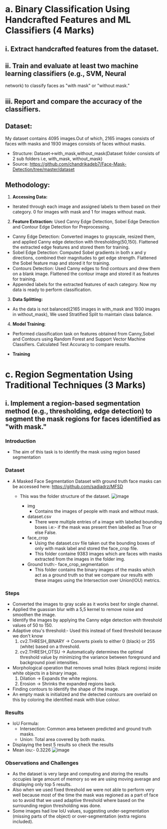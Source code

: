 # a. Binary Classification Using Handcrafted Features and ML Classifiers (4 Marks)
## i. Extract handcrafted features from the dataset.
## ii. Train and evaluate at least two machine learning classifiers (e.g., SVM, Neural
network) to classify faces as "with mask" or "without mask."
## iii. Report and compare the accuracy of the classifiers.
## **Dataset:** 
My dataset contains 4095 images.Out of which, 2165 images consists of faces with masks and 1930 images consists of faces without masks.
* Structure: Dataset->with_mask,without_mask(Dataset folder consists of 2 sub folders i.e, with_mask, without_mask)
* Source: https://github.com/chandrikadeb7/Face-Mask-Detection/tree/master/dataset
## **Methodology:**
1. **Accessing Data:** 
* Iterated through each image and assigned labels to them based on their category. 0 for images with mask and 1 for images without mask.
2. **Feature Extraction:** Used Canny Edge Detection, Sobel Edge Detection and Contour Edge Detection for Preprocessing.
* Canny Edge Detection: Converted images to grayscale, resized them, and applied Canny edge detection with thresholding(50,150). Flattened the extracted edge features and stored them for training.
* Sobel Edge Detection: Computed Sobel gradients in both x and y directions, combined their magnitudes to get edge strength. Flattened the Sobel feature map and stored it for training.
* Contours Detection: Used Canny edges to find contours and drew them on a blank image. Flattened the contour image and stored it as features for training.
* Appended labels for the extracted features of each category. Now my data is ready to perform classification.
3. **Data Splitting:**
* As the data is not balanced(2165 images in with_mask and 1930 images in without_mask), We used Stratified Split to maintain class balance.
4. **Model Training**:
* Performed classification task on features obtained from Canny,Sobel and Contours using Random Forest and Support Vector Machine Classifiers.
  Calculated Test Accuracy to compare results.









* **Training**








































# c. Region Segmentation Using Traditional Techniques (3 Marks)
## i. Implement a region-based segmentation method (e.g., thresholding, edge detection) to segment the mask regions for faces identified as "with mask."

### Introduction
* The aim of this task is to identify the mask using region based segmentation

### Dataset
* A Masked Face Segmentation Dataset with ground truth face masks can be accessed here: https://github.com/sadjadrz/MFSD
    * This was the folder structure of the dataset.
      ![image](https://github.com/user-attachments/assets/6c7383b8-abbc-451b-a34e-1d5064b9b4ad)

        * img
            * Contains the images of people with mask and without mask.
        * dataset.csv
            * There were multiple entries of a image with labelled bounding boxes i.e:- if the mask was present then labelled as True or else False.
        * face_crop 
            * Using the dataset.csv file taken out the bounding boxes of only with mask label and stored the face_crop file.
            * This folder containe 9383 images which are faces with masks extracted from the images in the folder img.
        * Ground truth:- face_crop_segmentation
            * This folder contains the binary images of the masks which act as a ground truth so that we compare our results with these images using the Intersection over Union(IOU) metrics.

### Steps
* Converted the images to gray scale as it works best for single channel.
* Applied the guassian blur with a 5,5 kernel to remove noise and smoothen the image.
* Identify the images by applying the Canny edge detection with threshold values of 50 to 150.
* Adaptive otsu's threshold:- Used this instead of fixed threshold because we don't know 
    1)  cv2.THRESH_BINARY → Converts pixels to either 0 (black) or 255 (white) based on a threshold.
    2)  cv2.THRESH_OTSU → Automatically determines the optimal threshold value by minimizing the variance between foreground and background pixel intensities.
* Morphological operation that removes small holes (black regions) inside white objects in a binary image.
    1) Dilation → Expands the white regions.
    2) Erosion → Shrinks the expanded regions back.
* Finding contours to identify the shape of the image.
* An empty mask is initialized and the detected contours are overlaid on this by coloring the identified mask with blue colour.

### Results
* IoU Formula:
    * Intersection: Common area between predicted and ground truth masks.
    * Union: Total area covered by both masks.
* Displaying the best 5 results so check the results
* Mean iou:- 0.3226
![image](https://github.com/user-attachments/assets/db5c15aa-ab3d-478a-82bd-ad1165e798d5)

### Observations and Challenges
* As the dataset is very large and computing and storing the results occupies large amount of memory so we are using moving average and displaying only top 5 results.
* Also when we used fixed threshold we were not able to perform very well because most of the time the mask was regioned as a part of face so to avoid that we used adaptive threshold where based on the surrounding region thresholding was done.
* Some images had low IoU values, suggesting under-segmentation (missing parts of the object) or over-segmentation (extra regions included).




  

